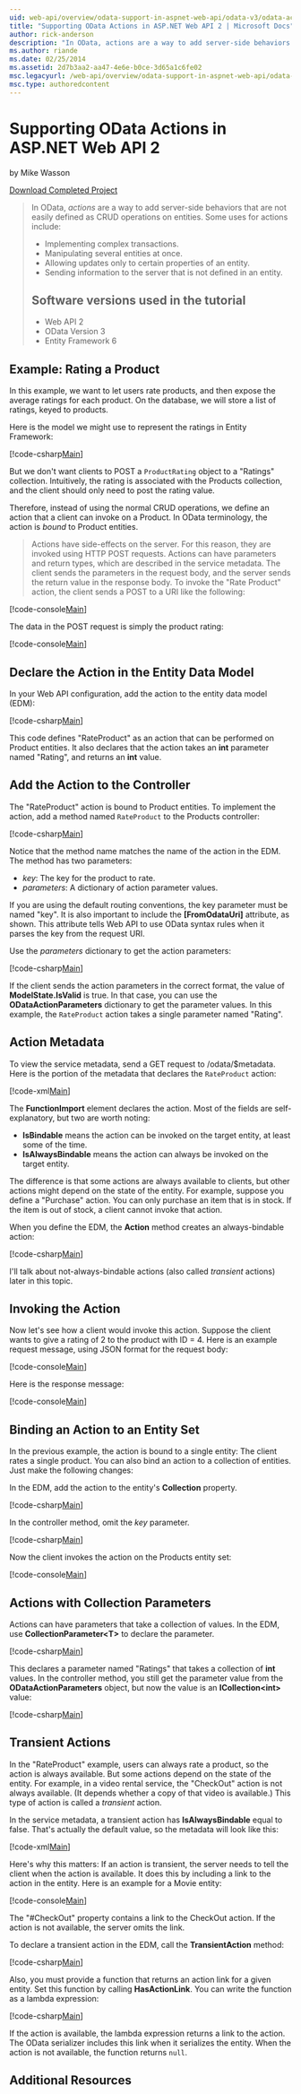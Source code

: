 ```yaml
---
uid: web-api/overview/odata-support-in-aspnet-web-api/odata-v3/odata-actions
title: "Supporting OData Actions in ASP.NET Web API 2 | Microsoft Docs"
author: rick-anderson
description: "In OData, actions are a way to add server-side behaviors that are not easily defined as CRUD operations on entities. Some uses for actions include: Implement..."
ms.author: riande
ms.date: 02/25/2014
ms.assetid: 2d7b3aa2-aa47-4e6e-b0ce-3d65a1c6fe02
msc.legacyurl: /web-api/overview/odata-support-in-aspnet-web-api/odata-v3/odata-actions
msc.type: authoredcontent
---
```

# Supporting OData Actions in ASP.NET Web API 2

by Mike Wasson

[Download Completed Project](https://code.msdn.microsoft.com/ASPNET-Web-API-OData-cecdb524)

> In OData, *actions* are a way to add server-side behaviors that are not easily defined as CRUD operations on entities. Some uses for actions include:
> 
> - Implementing complex transactions.
> - Manipulating several entities at once.
> - Allowing updates only to certain properties of an entity.
> - Sending information to the server that is not defined in an entity.
> 
> ## Software versions used in the tutorial
> 
> 
> - Web API 2
> - OData Version 3
> - Entity Framework 6

## Example: Rating a Product

In this example, we want to let users rate products, and then expose the average ratings for each product. On the database, we will store a list of ratings, keyed to products.

Here is the model we might use to represent the ratings in Entity Framework:

[!code-csharp[Main](odata-actions/samples/sample1.cs)]

But we don't want clients to POST a `ProductRating` object to a "Ratings" collection. Intuitively, the rating is associated with the Products collection, and the client should only need to post the rating value.

Therefore, instead of using the normal CRUD operations, we define an action that a client can invoke on a Product. In OData terminology, the action is *bound* to Product entities.

>Actions have side-effects on the server. For this reason, they are invoked using HTTP POST requests. Actions can have parameters and return types, which are described in the service metadata. The client sends the parameters in the request body, and the server sends the return value in the response body. To invoke the "Rate Product" action, the client sends a POST to a URI like the following:

[!code-console[Main](odata-actions/samples/sample2.cmd)]

The data in the POST request is simply the product rating:

[!code-console[Main](odata-actions/samples/sample3.cmd)]

## Declare the Action in the Entity Data Model

In your Web API configuration, add the action to the entity data model (EDM):

[!code-csharp[Main](odata-actions/samples/sample4.cs)]

This code defines "RateProduct" as an action that can be performed on Product entities. It also declares that the action takes an **int** parameter named "Rating", and returns an **int** value.

## Add the Action to the Controller

The "RateProduct" action is bound to Product entities. To implement the action, add a method named `RateProduct` to the Products controller:

[!code-csharp[Main](odata-actions/samples/sample5.cs)]

Notice that the method name matches the name of the action in the EDM. The method has two parameters:

- *key*: The key for the product to rate.
- *parameters*: A dictionary of action parameter values.

If you are using the default routing conventions, the key parameter must be named "key". It is also important to include the **[FromOdataUri]** attribute, as shown. This attribute tells Web API to use OData syntax rules when it parses the key from the request URI.

Use the *parameters* dictionary to get the action parameters:

[!code-csharp[Main](odata-actions/samples/sample6.cs)]

If the client sends the action parameters in the correct format, the value of **ModelState.IsValid** is true. In that case, you can use the **ODataActionParameters** dictionary to get the parameter values. In this example, the `RateProduct` action takes a single parameter named "Rating".

## Action Metadata

To view the service metadata, send a GET request to /odata/$metadata. Here is the portion of the metadata that declares the `RateProduct` action:

[!code-xml[Main](odata-actions/samples/sample7.xml)]

The **FunctionImport** element declares the action. Most of the fields are self-explanatory, but two are worth noting:

- **IsBindable** means the action can be invoked on the target entity, at least some of the time.
- **IsAlwaysBindable** means the action can always be invoked on the target entity.

The difference is that some actions are always available to clients, but other actions might depend on the state of the entity. For example, suppose you define a "Purchase" action. You can only purchase an item that is in stock. If the item is out of stock, a client cannot invoke that action.

When you define the EDM, the **Action** method creates an always-bindable action:

[!code-csharp[Main](odata-actions/samples/sample8.cs?highlight=1)]

I'll talk about not-always-bindable actions (also called *transient* actions) later in this topic.

## Invoking the Action

Now let's see how a client would invoke this action. Suppose the client wants to give a rating of 2 to the product with ID = 4. Here is an example request message, using JSON format for the request body:

[!code-console[Main](odata-actions/samples/sample9.cmd)]

Here is the response message:

[!code-console[Main](odata-actions/samples/sample10.cmd)]

## Binding an Action to an Entity Set

In the previous example, the action is bound to a single entity: The client rates a single product. You can also bind an action to a collection of entities. Just make the following changes:

In the EDM, add the action to the entity's **Collection** property.

[!code-csharp[Main](odata-actions/samples/sample11.cs?highlight=1)]

In the controller method, omit the *key* parameter.

[!code-csharp[Main](odata-actions/samples/sample12.cs)]

Now the client invokes the action on the Products entity set:

[!code-console[Main](odata-actions/samples/sample13.cmd)]

## Actions with Collection Parameters

Actions can have parameters that take a collection of values. In the EDM, use **CollectionParameter&lt;T&gt;** to declare the parameter.

[!code-csharp[Main](odata-actions/samples/sample14.cs)]

This declares a parameter named "Ratings" that takes a collection of **int** values. In the controller method, you still get the parameter value from the **ODataActionParameters** object, but now the value is an **ICollection&lt;int&gt;** value:

[!code-csharp[Main](odata-actions/samples/sample15.cs)]

## Transient Actions

In the "RateProduct" example, users can always rate a product, so the action is always available. But some actions depend on the state of the entity. For example, in a video rental service, the "CheckOut" action is not always available. (It depends whether a copy of that video is available.) This type of action is called a *transient* action.

In the service metadata, a transient action has **IsAlwaysBindable** equal to false. That's actually the default value, so the metadata will look like this:

[!code-xml[Main](odata-actions/samples/sample16.xml)]

Here's why this matters: If an action is transient, the server needs to tell the client when the action is available. It does this by including a link to the action in the entity. Here is an example for a Movie entity:

[!code-console[Main](odata-actions/samples/sample17.cmd)]

The "#CheckOut" property contains a link to the CheckOut action. If the action is not available, the server omits the link.

To declare a transient action in the EDM, call the **TransientAction** method:

[!code-csharp[Main](odata-actions/samples/sample18.cs)]

Also, you must provide a function that returns an action link for a given entity. Set this function by calling **HasActionLink**. You can write the function as a lambda expression:

[!code-csharp[Main](odata-actions/samples/sample19.cs)]

If the action is available, the lambda expression returns a link to the action. The OData serializer includes this link when it serializes the entity. When the action is not available, the function returns `null`.

## Additional Resources

